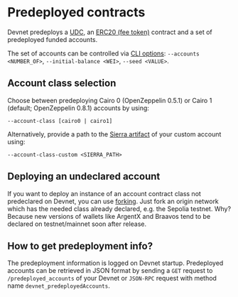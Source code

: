 # Predeployed contracts

Devnet predeploys a [UDC](https://docs.openzeppelin.com/contracts-cairo/0.6.1/udc), an [ERC20 (fee token)](https://docs.openzeppelin.com/contracts-cairo/0.8.1/erc20) contract and a set of predeployed funded accounts.

The set of accounts can be controlled via [CLI options](./running/cli): `--accounts <NUMBER_OF>`, `--initial-balance <WEI>`, `--seed <VALUE>`.

## Account class selection

Choose between predeploying Cairo 0 (OpenZeppelin 0.5.1) or Cairo 1 (default; OpenZeppelin 0.8.1) accounts by using:

```
--account-class [cairo0 | cairo1]
```

Alternatively, provide a path to the [Sierra artifact](https://github.com/starkware-libs/cairo#compiling-and-running-cairo-files) of your custom account using:

```
--account-class-custom <SIERRA_PATH>
```

## Deploying an undeclared account

If you want to deploy an instance of an account contract class not predeclared on Devnet, you can use [forking](./forking). Just fork an origin network which has the needed class already declared, e.g. the Sepolia testnet. Why? Because new versions of wallets like ArgentX and Braavos tend to be declared on testnet/mainnet soon after release.

## How to get predeployment info?

The predeployment information is logged on Devnet startup. Predeployed accounts can be retrieved in JSON format by sending a `GET` request to `/predeployed_accounts` of your Devnet or `JSON-RPC` request with method name `devnet_predeployedAccounts`.
